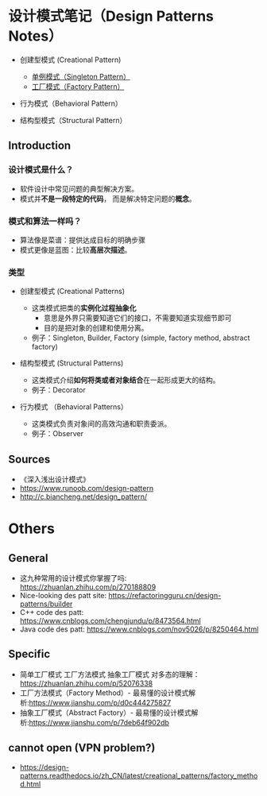# 设计模式笔记（Design Patterns Notes）

 - 创建型模式 (Creational Pattern)
   - [单例模式（Singleton Pattern）](./creational_patterns/singleton_pattern.md)
   - [工厂模式（Factory Pattern）](./creational_patterns/factory_pattern.md)

 - 行为模式（Behavioral Pattern）

 - 结构型模式（Structural Pattern）

## Introduction
### 设计模式是什么？
 - 软件设计中常见问题的典型解决方案。
 - 模式并**不是一段特定的代码**， 而是解决特定问题的**概念**。 

### 模式和算法一样吗？
 - 算法像是菜谱：提供达成目标的明确步骤
 - 模式更像是蓝图：比较**高层次描述**。 

### 类型

 - 创建型模式 (Creational Patterns)
   - 这类模式把类的**实例化过程抽象化**
     - 意思是外界只需要知道它们的接口，不需要知道实现细节即可
     - 目的是把对象的创建和使用分离。
   - 例子：Singleton, Builder, Factory (simple, factory method, abstract factory)

 - 结构型模式 (Structural Patterns)
   - 这类模式介绍**如何将类或者对象结合**在一起形成更大的结构。
   - 例子：Decorator

 - 行为模式 （Behavioral Patterns）
   - 这类模式负责对象间的高效沟通和职责委派。
   - 例子：Observer

## Sources

 - 《深入浅出设计模式》
 - https://www.runoob.com/design-pattern
 - http://c.biancheng.net/design_pattern/



# Others
## General

 - 这九种常用的设计模式你掌握了吗: https://zhuanlan.zhihu.com/p/270188809
 - Nice-looking des patt site: https://refactoringguru.cn/design-patterns/builder
 - C++ code des patt: https://www.cnblogs.com/chengjundu/p/8473564.html
 - Java code des patt: https://www.cnblogs.com/nov5026/p/8250464.html

## Specific
 - 简单工厂模式 工厂方法模式 抽象工厂模式 对多态的理解：https://zhuanlan.zhihu.com/p/52076338
 - 工厂方法模式（Factory Method）- 最易懂的设计模式解析:https://www.jianshu.com/p/d0c444275827
 - 抽象工厂模式（Abstract Factory）- 最易懂的设计模式解析:https://www.jianshu.com/p/7deb64f902db

## cannot open (VPN problem?)
 - https://design-patterns.readthedocs.io/zh_CN/latest/creational_patterns/factory_method.html

